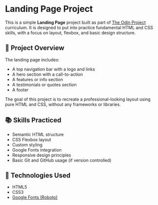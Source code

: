 # Landing Page Project

This is a simple **Landing Page** project built as part of [The Odin Project](https://www.theodinproject.com/) curriculum. It is designed to put into practice fundamental HTML and CSS skills, with a focus on layout, flexbox, and basic design structure.

## 🚀 Project Overview

The landing page includes:
- A top navigation bar with a logo and links
- A hero section with a call-to-action
- A features or info section
- A testimonials or quotes section
- A footer

The goal of this project is to recreate a professional-looking layout using pure HTML and CSS, without any frameworks or libraries.

## 📚 Skills Practiced

- Semantic HTML structure
- CSS Flexbox layout
- Custom styling
- Google Fonts integration
- Responsive design principles
- Basic Git and GitHub usage (if version controlled)

## 🧰 Technologies Used

- HTML5
- CSS3
- [Google Fonts (Roboto)](https://fonts.google.com/specimen/Roboto)
